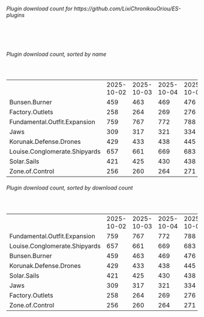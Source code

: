 <h6>Plugin download count for https://github.com/LixiChronikouOriou/ES-plugins</h6><br>
<br>
<h6>Plugin download count, sorted by name</h6><sub><sup><br>
<table>
	<tr>
		<td></td>
		<td>2025-10-02</td>
		<td>2025-10-03</td>
		<td>2025-10-04</td>
		<td>2025-10-05</td>
		<td>2025-10-06</td>
		<td>2025-10-07</td>
		<td>2025-10-08</td>
		<td>today +</td>
	</tr>
	<tr>
		<td>Bunsen.Burner</td>
		<td>459</td>
		<td>463</td>
		<td>469</td>
		<td>476</td>
		<td>481</td>
		<td>490</td>
		<td>492</td>
		<td>+ 2</td>
	</tr>
	<tr>
		<td>Factory.Outlets</td>
		<td>258</td>
		<td>264</td>
		<td>269</td>
		<td>276</td>
		<td>280</td>
		<td>288</td>
		<td>289</td>
		<td>+ 1</td>
	</tr>
	<tr>
		<td>Fundamental.Outfit.Expansion</td>
		<td>759</td>
		<td>767</td>
		<td>772</td>
		<td>788</td>
		<td>795</td>
		<td>810</td>
		<td>811</td>
		<td>+ 1</td>
	</tr>
	<tr>
		<td>Jaws</td>
		<td>309</td>
		<td>317</td>
		<td>321</td>
		<td>334</td>
		<td>338</td>
		<td>346</td>
		<td>348</td>
		<td>+ 2</td>
	</tr>
	<tr>
		<td>Korunak.Defense.Drones</td>
		<td>429</td>
		<td>433</td>
		<td>438</td>
		<td>445</td>
		<td>449</td>
		<td>457</td>
		<td>458</td>
		<td>+ 1</td>
	</tr>
	<tr>
		<td>Louise.Conglomerate.Shipyards</td>
		<td>657</td>
		<td>661</td>
		<td>669</td>
		<td>683</td>
		<td>687</td>
		<td>698</td>
		<td>699</td>
		<td>+ 1</td>
	</tr>
	<tr>
		<td>Solar.Sails</td>
		<td>421</td>
		<td>425</td>
		<td>430</td>
		<td>438</td>
		<td>442</td>
		<td>451</td>
		<td>452</td>
		<td>+ 1</td>
	</tr>
	<tr>
		<td>Zone.of.Control</td>
		<td>256</td>
		<td>260</td>
		<td>264</td>
		<td>271</td>
		<td>276</td>
		<td>284</td>
		<td>285</td>
		<td>+ 1</td>
	</tr>
</table>
</sub></sup>
<h6>Plugin download count, sorted by download count</h6><sub><sup><br>
<table>
	<tr>
		<td></td>
		<td>2025-10-02</td>
		<td>2025-10-03</td>
		<td>2025-10-04</td>
		<td>2025-10-05</td>
		<td>2025-10-06</td>
		<td>2025-10-07</td>
		<td>2025-10-08</td>
		<td>today +</td>
	</tr>
	<tr>
		<td>Fundamental.Outfit.Expansion</td>
		<td>759</td>
		<td>767</td>
		<td>772</td>
		<td>788</td>
		<td>795</td>
		<td>810</td>
		<td>811</td>
		<td>+ 1</td>
	</tr>
	<tr>
		<td>Louise.Conglomerate.Shipyards</td>
		<td>657</td>
		<td>661</td>
		<td>669</td>
		<td>683</td>
		<td>687</td>
		<td>698</td>
		<td>699</td>
		<td>+ 1</td>
	</tr>
	<tr>
		<td>Bunsen.Burner</td>
		<td>459</td>
		<td>463</td>
		<td>469</td>
		<td>476</td>
		<td>481</td>
		<td>490</td>
		<td>492</td>
		<td>+ 2</td>
	</tr>
	<tr>
		<td>Korunak.Defense.Drones</td>
		<td>429</td>
		<td>433</td>
		<td>438</td>
		<td>445</td>
		<td>449</td>
		<td>457</td>
		<td>458</td>
		<td>+ 1</td>
	</tr>
	<tr>
		<td>Solar.Sails</td>
		<td>421</td>
		<td>425</td>
		<td>430</td>
		<td>438</td>
		<td>442</td>
		<td>451</td>
		<td>452</td>
		<td>+ 1</td>
	</tr>
	<tr>
		<td>Jaws</td>
		<td>309</td>
		<td>317</td>
		<td>321</td>
		<td>334</td>
		<td>338</td>
		<td>346</td>
		<td>348</td>
		<td>+ 2</td>
	</tr>
	<tr>
		<td>Factory.Outlets</td>
		<td>258</td>
		<td>264</td>
		<td>269</td>
		<td>276</td>
		<td>280</td>
		<td>288</td>
		<td>289</td>
		<td>+ 1</td>
	</tr>
	<tr>
		<td>Zone.of.Control</td>
		<td>256</td>
		<td>260</td>
		<td>264</td>
		<td>271</td>
		<td>276</td>
		<td>284</td>
		<td>285</td>
		<td>+ 1</td>
	</tr>
</table>
</sub></sup>

